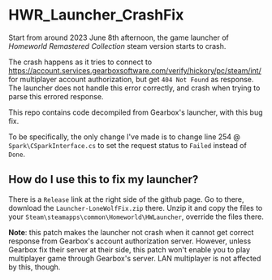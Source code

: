 # HWR_Launcher_CrashFix

Start from around 2023 June 8th afternoon, the game launcher of *Homeworld Remastered Collection* steam version starts to crash.

The crash happens as it tries to connect to https://account.services.gearboxsoftware.com/verify/hickory/pc/steam/int/ for multiplayer account authorization, but get `404 Not Found` as response. The launcher does not handle this error correctly, and crash when trying to parse this errored response.

This repo contains code decompiled from Gearbox's launcher, with this bug fix.

To be specifically, the only change I've made is to change line 254 @ `Spark\CSparkInterface.cs` to set the request status to `Failed` instead of `Done`.

## How do I use this to fix my launcher?

There is a `Release` link at the right side of the github page. Go to there, download the `Launcher-LoneWolfFix.zip` there. Unzip it and copy the files to your `Steam\steamapps\common\Homeworld\HWLauncher`, override the files there.

**Note**: this patch makes the launcher not crash when it cannot get correct response from Gearbox's account authorization server. However, unless Gearbox fix their server at their side, this patch won't enable you to play multiplayer game through Gearbox's server. LAN multiplayer is not affected by this, though.
